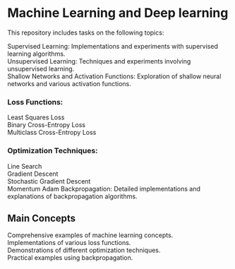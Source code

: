 # Machine Learning and Deep learning

This repository includes tasks on the following topics:

Supervised Learning: Implementations and experiments with supervised learning algorithms. <br>
Unsupervised Learning: Techniques and experiments involving unsupervised learning.<br>
Shallow Networks and Activation Functions: Exploration of shallow neural networks and various activation functions. <br>

### Loss Functions:
Least Squares Loss <br>
Binary Cross-Entropy Loss <br>
Multiclass Cross-Entropy Loss <br>

### Optimization Techniques: <br>
Line Search <br>
Gradient Descent <br>
Stochastic Gradient Descent <br>
Momentum
Adam
Backpropagation: Detailed implementations and explanations of backpropagation algorithms.

## Main Concepts
Comprehensive examples of machine learning concepts. <br>
Implementations of various loss functions. <br>
Demonstrations of different optimization techniques. <br>
Practical examples using backpropagation. <br>
